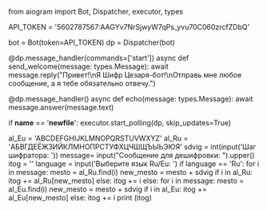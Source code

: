 from aiogram import Bot, Dispatcher, executor, types
 
API_TOKEN = '5602787567:AAGYv7NrSjwyW7qPs_yvu70C060zrcfZDbQ'
 
bot = Bot(token=API_TOKEN)
dp = Dispatcher(bot)
 
@dp.message_handler(commands=['start'])
async def send_welcome(message: types.Message):
   await message.reply("Привет!\nЯ Шифр Цезаря-бот!\nОтправь мне любое сообщение, а я тебе обязательно отвечу.")
 
@dp.message_handler()
async def echo(message: types.Message):
   await message.answer(message.text)
 
if __name__ == '__newfile__':
   executor.start_polling(dp, skip_updates=True)
  
al_Eu =  'ABCDEFGHIJKLMNOPQRSTUVWXYZ'
al_Ru = 'АБВГДЕЁЖЗИЙКЛМНОПРСТУФХЦЧШЩЪЫЬЭЮЯ'
sdvig = int(input('Шаг шифратора: '))
message= input("Сообщение для дешифровки: ").upper()
itog = ''
language = input('Выберите язык Ru/Eu: ')
if language == 'Ru':
    for i in message:
        mesto = al_Ru.find(i)
        new_mesto = mesto + sdvig
        if i in al_Ru:
            itog += al_Ru[new_mesto]
        else:
            itog += i
else:
    for i in message:
        mesto = al_Eu.find(i)
        new_mesto = mesto + sdvig
        if i in al_Eu:
            itog += al_Eu[new_mesto]
        else:
            itog += i
print (itog)
